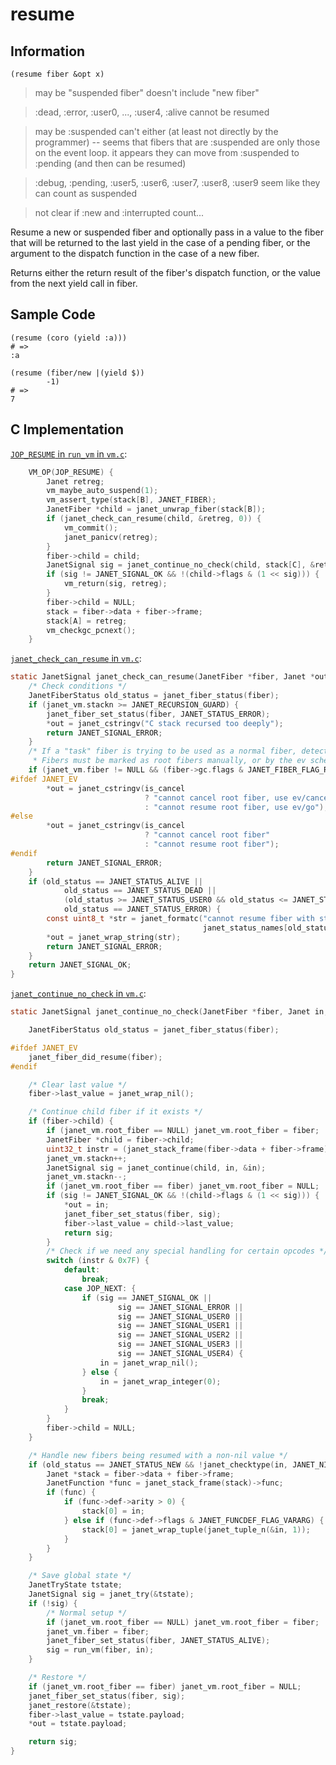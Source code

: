 # resume

## Information

`(resume fiber &opt x)`

> may be "suspended fiber" doesn't include "new fiber"

> :dead, :error, :user0, ..., :user4, :alive cannot be resumed

> may be :suspended can't either (at least not directly by the
> programmer) -- seems that fibers that are :suspended are only those
> on the event loop.  it appears they can move from :suspended to
> :pending (and then can be resumed)

> :debug, :pending, :user5, :user6, :user7, :user8, :user9 seem like
> they can count as suspended

> not clear if :new and :interrupted count...

Resume a new or suspended fiber and optionally pass in a value to the
fiber that will be returned to the last yield in the case of a pending
fiber, or the argument to the dispatch function in the case of a new
fiber.

Returns either the return result of the fiber's dispatch function, or
the value from the next yield call in fiber.

## Sample Code

```janet
(resume (coro (yield :a)))
# =>
:a
```

```janet
(resume (fiber/new |(yield $))
        -1)
# =>
7
```

## C Implementation

[`JOP_RESUME` in `run_vm` in `vm.c`](https://github.com/janet-lang/janet/blob/23b0fe9f8e9bcc391fe94b18db379c73f1e2c8a2/src/core/vm.c#L1096-L1114):

```c
    VM_OP(JOP_RESUME) {
        Janet retreg;
        vm_maybe_auto_suspend(1);
        vm_assert_type(stack[B], JANET_FIBER);
        JanetFiber *child = janet_unwrap_fiber(stack[B]);
        if (janet_check_can_resume(child, &retreg, 0)) {
            vm_commit();
            janet_panicv(retreg);
        }
        fiber->child = child;
        JanetSignal sig = janet_continue_no_check(child, stack[C], &retreg);
        if (sig != JANET_SIGNAL_OK && !(child->flags & (1 << sig))) {
            vm_return(sig, retreg);
        }
        fiber->child = NULL;
        stack = fiber->data + fiber->frame;
        stack[A] = retreg;
        vm_checkgc_pcnext();
    }
```

[`janet_check_can_resume` in `vm.c`](https://github.com/janet-lang/janet/blob/23b0fe9f8e9bcc391fe94b18db379c73f1e2c8a2/src/core/vm.c#L1393-L1425):

```c
static JanetSignal janet_check_can_resume(JanetFiber *fiber, Janet *out, int is_cancel) {
    /* Check conditions */
    JanetFiberStatus old_status = janet_fiber_status(fiber);
    if (janet_vm.stackn >= JANET_RECURSION_GUARD) {
        janet_fiber_set_status(fiber, JANET_STATUS_ERROR);
        *out = janet_cstringv("C stack recursed too deeply");
        return JANET_SIGNAL_ERROR;
    }
    /* If a "task" fiber is trying to be used as a normal fiber, detect that. See bug #920.
     * Fibers must be marked as root fibers manually, or by the ev scheduler. */
    if (janet_vm.fiber != NULL && (fiber->gc.flags & JANET_FIBER_FLAG_ROOT)) {
#ifdef JANET_EV
        *out = janet_cstringv(is_cancel
                              ? "cannot cancel root fiber, use ev/cancel"
                              : "cannot resume root fiber, use ev/go");
#else
        *out = janet_cstringv(is_cancel
                              ? "cannot cancel root fiber"
                              : "cannot resume root fiber");
#endif
        return JANET_SIGNAL_ERROR;
    }
    if (old_status == JANET_STATUS_ALIVE ||
            old_status == JANET_STATUS_DEAD ||
            (old_status >= JANET_STATUS_USER0 && old_status <= JANET_STATUS_USER4) ||
            old_status == JANET_STATUS_ERROR) {
        const uint8_t *str = janet_formatc("cannot resume fiber with status :%s",
                                           janet_status_names[old_status]);
        *out = janet_wrap_string(str);
        return JANET_SIGNAL_ERROR;
    }
    return JANET_SIGNAL_OK;
}
```

[`janet_continue_no_check` in `vm.c`](https://github.com/janet-lang/janet/blob/master/src/core/vm.c#L1445-L1525):

```c
static JanetSignal janet_continue_no_check(JanetFiber *fiber, Janet in, Janet *out) {

    JanetFiberStatus old_status = janet_fiber_status(fiber);

#ifdef JANET_EV
    janet_fiber_did_resume(fiber);
#endif

    /* Clear last value */
    fiber->last_value = janet_wrap_nil();

    /* Continue child fiber if it exists */
    if (fiber->child) {
        if (janet_vm.root_fiber == NULL) janet_vm.root_fiber = fiber;
        JanetFiber *child = fiber->child;
        uint32_t instr = (janet_stack_frame(fiber->data + fiber->frame)->pc)[0];
        janet_vm.stackn++;
        JanetSignal sig = janet_continue(child, in, &in);
        janet_vm.stackn--;
        if (janet_vm.root_fiber == fiber) janet_vm.root_fiber = NULL;
        if (sig != JANET_SIGNAL_OK && !(child->flags & (1 << sig))) {
            *out = in;
            janet_fiber_set_status(fiber, sig);
            fiber->last_value = child->last_value;
            return sig;
        }
        /* Check if we need any special handling for certain opcodes */
        switch (instr & 0x7F) {
            default:
                break;
            case JOP_NEXT: {
                if (sig == JANET_SIGNAL_OK ||
                        sig == JANET_SIGNAL_ERROR ||
                        sig == JANET_SIGNAL_USER0 ||
                        sig == JANET_SIGNAL_USER1 ||
                        sig == JANET_SIGNAL_USER2 ||
                        sig == JANET_SIGNAL_USER3 ||
                        sig == JANET_SIGNAL_USER4) {
                    in = janet_wrap_nil();
                } else {
                    in = janet_wrap_integer(0);
                }
                break;
            }
        }
        fiber->child = NULL;
    }

    /* Handle new fibers being resumed with a non-nil value */
    if (old_status == JANET_STATUS_NEW && !janet_checktype(in, JANET_NIL)) {
        Janet *stack = fiber->data + fiber->frame;
        JanetFunction *func = janet_stack_frame(stack)->func;
        if (func) {
            if (func->def->arity > 0) {
                stack[0] = in;
            } else if (func->def->flags & JANET_FUNCDEF_FLAG_VARARG) {
                stack[0] = janet_wrap_tuple(janet_tuple_n(&in, 1));
            }
        }
    }

    /* Save global state */
    JanetTryState tstate;
    JanetSignal sig = janet_try(&tstate);
    if (!sig) {
        /* Normal setup */
        if (janet_vm.root_fiber == NULL) janet_vm.root_fiber = fiber;
        janet_vm.fiber = fiber;
        janet_fiber_set_status(fiber, JANET_STATUS_ALIVE);
        sig = run_vm(fiber, in);
    }

    /* Restore */
    if (janet_vm.root_fiber == fiber) janet_vm.root_fiber = NULL;
    janet_fiber_set_status(fiber, sig);
    janet_restore(&tstate);
    fiber->last_value = tstate.payload;
    *out = tstate.payload;

    return sig;
}
```

